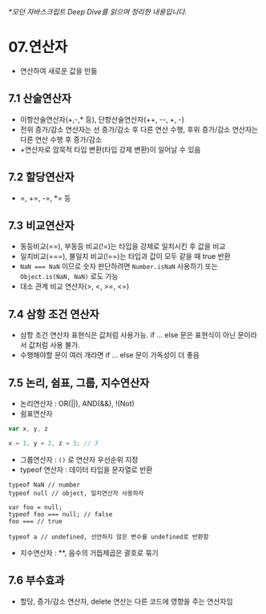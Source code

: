 _\*모던 자바스크립트 Deep Dive를 읽으며 정리한 내용입니다._

# 07.연산자

- 연산하여 새로운 값을 만듦

## 7.1 산술연산자
- 이항산술연산자(+,-,* 등), 단항산술연산자(++, --, +, -)
- 전위 증가/감소 연산자는 선 증가/감소 후 다른 연산 수행, 후위 증가/감소 연산자는 다른 연산 수행 후 증가/감소
- +연산자로 암묵적 타입 변환(타입 강제 변환)이 일어날 수 있음

## 7.2 할당연산자
- =, +=, -=, *= 등

## 7.3 비교연산자
- 동등비교(==), 부동등 비교(!=)는 타입을 강제로 일치시킨 후 값을 비교
- 일치비교(===), 불일치 비교(!==)는 타입과 값이 모두 같을 때 true 반환
- `NaN === NaN` 이므로 숫자 판단하려면 `Number.isNaN` 사용하기 또는 `Object.is(NaN, NaN)` 로도 가능
- 대소 관계 비교 연산자(>, <, >=, <=)

## 7.4 삼항 조건 연산자
- 삼항 조건 연산자 표현식은 값처럼 사용가능. if ... else 문은 표현식이 아닌 문이라서 값처럼 사용 불가.
- 수행해야할 문이 여러 개라면 if ... else 문이 가독성이 더 좋음

## 7.5 논리, 쉼표, 그룹, 지수연산자
- 논리연산자 : OR(||), AND(&&), !(Not)
- 쉼표연산자
```js
var x, y, z

x = 1, y = 2, z = 3; // 3
```
- 그룹연산자 : `()` 로 연산자 우선순위 지정
- typeof 연산자 : 데이터 타입을 문자열로 반환
```
typeof NaN // number
typeof null // object, 일치연산자 사용하자

var foo = null;
typeof foo === null; // false
foo === // true

typeof a // undefined, 선언하지 않은 변수를 undefined로 반환함
```
- 지수연산자 : **, 음수의 거듭제곱은 괄호로 묶기

## 7.6 부수효과
- 할당, 증가/감소 연산자, delete 연산는 다른 코드에 영향을 주는 연산자임

